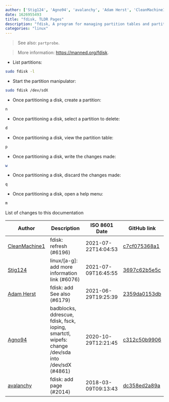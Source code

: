 ```yaml
---
author: ['Stig124', 'Agno94', 'avalanchy', 'Adam Herst', 'CleanMachine1']
date: 1626955493
title: "fdisk, TLDR Pages"
description: "fdisk, A program for managing partition tables and partitions on a hard disk."
categories: "linux"
---
```

> See also: `partprobe`.

> More information: <https://manned.org/fdisk>.

- List partitions:

```bash
sudo fdisk -l
```

- Start the partition manipulator:

```bash
sudo fdisk /dev/sdX
```

- Once partitioning a disk, create a partition:

```bash
n
```

- Once partitioning a disk, select a partition to delete:

```bash
d
```

- Once partitioning a disk, view the partition table:

```bash
p
```

- Once partitioning a disk, write the changes made:

```bash
w
```

- Once partitioning a disk, discard the changes made:

```bash
q
```

- Once partitioning a disk, open a help menu:

```bash
m
```
List of changes to this documentation


Author | Description | ISO 8601 Date | GitHub link
------|-----|-----|-----
[CleanMachine1](mailto:78213164+CleanMachine1@users.noreply.github.com) | fdisk: refresh (#6196) | 2021-07-22T14:04:53 | [c7cf075368a1](https://github.com/tldr-pages/tldr/commit/c7cf075368a184c5c47e53a418b2d631a5652b9d)
[Stig124](mailto:stigpro@outlook.fr) | linux/[a-g]: add more information link (#6076) | 2021-07-09T16:45:55 | [3697c62b5e5c](https://github.com/tldr-pages/tldr/commit/3697c62b5e5cd9bae7a99c591cb81d1ddcfbf792)
[Adam Herst](mailto:adamherst@adamherst.com) | fdisk: add See also (#6179) | 2021-06-29T19:25:39 | [2359da0153db](https://github.com/tldr-pages/tldr/commit/2359da0153dbf1b3a08c013e938369eab556edba)
[Agno94](mailto:agnophi@gmail.com) | badblocks, ddrescue, fdisk, fsck, ioping, smartctl, wipefs: change /dev/sda into /dev/sdX (#4861) | 2020-10-29T12:21:45 | [c312c50b9906](https://github.com/tldr-pages/tldr/commit/c312c50b99062c4dca949685ddc31385b179b7d5)
[avalanchy](mailto:avalanchy@gmail.com) | fdisk: add page (#2014) | 2018-03-09T09:13:43 | [dc358ed2a89a](https://github.com/tldr-pages/tldr/commit/dc358ed2a89a3b42778bdfc62c1a48a0b5cb24a6)

